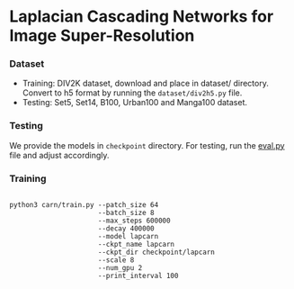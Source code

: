 # Laplacian Cascading Networks for Image Super-Resolution

### Dataset

- Training: DIV2K dataset, download and place in dataset/ directory. Convert to h5 format by running the `dataset/div2h5.py` file.
- Testing: Set5, Set14, B100, Urban100 and Manga100 dataset.

### Testing

We provide the models in `checkpoint` directory. For testing, run the [eval.py](./eval.py) file and adjust accordingly.

### Training

```shell

python3 carn/train.py --patch_size 64
                      --batch_size 8
                      --max_steps 600000
                      --decay 400000
                      --model lapcarn
                      --ckpt_name lapcarn
                      --ckpt_dir checkpoint/lapcarn
                      --scale 8
                      --num_gpu 2
                      --print_interval 100
```
